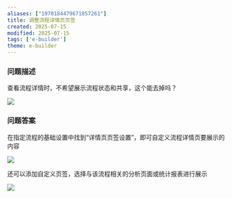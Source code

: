 ```yaml
---
aliases: ["1970184479671857261"]
title: 调整流程详情页页签
created: 2025-07-15
modified: 2025-07-15
tags: ['e-builder']
theme: e-builder
---
```


### 问题描述

查看流程详情时，不希望展示流程状态和共享，这个能去掉吗？

![](23770c65b9549423bd19ebe8d5563523.jpg)

### 问题答案

在指定流程的基础设置中找到“详情页页签设置”，即可自定义流程详情页要展示的内容

![](5b9d401b8b31ff858fd11b7615c43522.jpg)

还可以添加自定义页签，选择与该流程相关的分析页面或统计报表进行展示

![](16d6c881677156008234a32caf737b20.jpg)